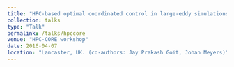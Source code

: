 ```yaml
---
title: "HPC-based optimal coordinated control in large-eddy simulations of wind farms."
collection: talks
type: "Talk"
permalink: /talks/hpccore
venue: "HPC-CORE workshop"
date: 2016-04-07
location: "Lancaster, UK. (co-authors: Jay Prakash Goit, Johan Meyers)"
---
```


